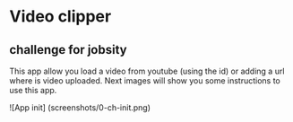 # Video clipper
## challenge for jobsity

This app allow you load a video from youtube (using the id) or adding a url where is video uploaded. Next images will show you some instructions to use this app.

![App init] (screenshots/0-ch-init.png)